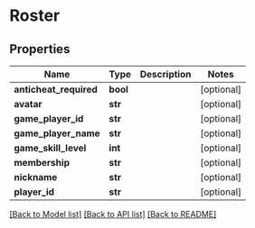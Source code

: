 # Roster

## Properties
Name | Type | Description | Notes
------------ | ------------- | ------------- | -------------
**anticheat_required** | **bool** |  | [optional] 
**avatar** | **str** |  | [optional] 
**game_player_id** | **str** |  | [optional] 
**game_player_name** | **str** |  | [optional] 
**game_skill_level** | **int** |  | [optional] 
**membership** | **str** |  | [optional] 
**nickname** | **str** |  | [optional] 
**player_id** | **str** |  | [optional] 

[[Back to Model list]](../README.md#documentation-for-models) [[Back to API list]](../README.md#documentation-for-api-endpoints) [[Back to README]](../README.md)


